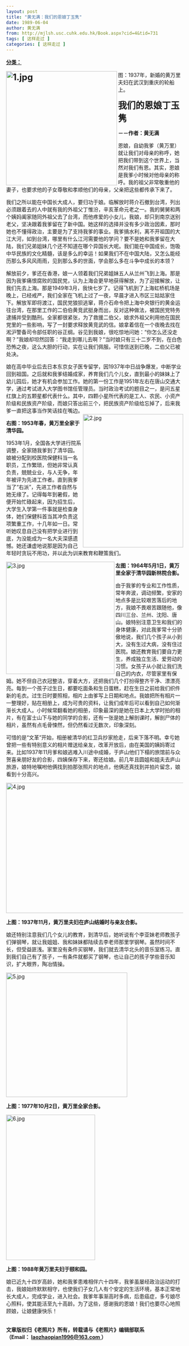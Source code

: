 ```yaml
---
layout: post
title: "黄无满：我们的恩娘丁玉隽"
date: 1989-06-04
author: 黄无满
from: http://mjlsh.usc.cuhk.edu.hk/Book.aspx?cid=4&tid=731
tags: [ 这样走过 ]
categories: [ 这样走过 ]
---
```


<div style="margin: 15px 10px 10px 0px;">
 <div>
  <span id="ctl00_ContentPlaceHolder1_chapter1_SubjectLabel" style="font-weight:bold;text-decoration:underline;">
   分类：
  </span>
 </div>
 <div style="MARGIN: 15px 10px 10px 0px">
  <div>
   <p>
    <strong>
     <font size="5">
      <img align="left" alt="1.jpg" border="0" height="311" src="http://mjlsh.usc.cuhk.edu.hk/medias/contents/9/79/1.jpg" width="303"/>
     </font>
    </strong>
   </p>
   <p>
    <strong>
     <font size="5">
     </font>
    </strong>
   </p>
   <p>
    图：1937年，新婚的黄万里夫妇在武汉到重庆的轮船上。
   </p>
   <p>
    <strong>
     <font size="5">
     </font>
    </strong>
   </p>
   <p>
    <strong>
     <font size="5">
      我们的恩娘丁玉隽
     </font>
    </strong>
   </p>
   <p>
    <strong>
     －－作者：黄无满
    </strong>
   </p>
   <p>
    恩娘，自幼我爹（黄万里）就让我们对母亲的称呼，她把我们带到这个世界上，当然对我们有恩。其实，恩娘是我爹小时候对他母亲的称呼。我的祖父非常敬重他的妻子，也要求他的子女尊敬和孝顺他们的母亲，父亲把这些都传承下来了。
   </p>
   <p>
    我们之所以能在中国长大成人，要归功于娘。临解放时蒋介石撤到台湾，列出必须跟着去的人中就有我的外祖父丁惟汾，辛亥革命元老之一。我的舅舅和两个姨妈阖家随同外祖父去了台湾，而他疼爱的小女儿，我娘，却只到南京送别老父，坚决跟着我爹留在了新中国。她这样的选择并没有多少政治因素，那时她也不懂得政治，主要是为了支持我爹的事业。我爹搞水利，离不开祖国的大江大河，如到台湾，哪里有什么江河需要他的学问？要不是她和我爹留在大陆，我们兄弟姐妹几个还不知道在哪个异国长大呢。我们能在中国成长，饱吸中华民族的文化精髓，该是多么的幸运！如果我们不在中国大陆，又怎么能经历那么多风风雨雨，见到那么多的世面，学会那么多在斗争中成长的本领？
   </p>
   <p>
    解放前夕，爹还在香港，娘一人领着我们兄弟姐妹五人从兰州飞到上海。那是因为我爹痛恨腐败的国民党，认为上海会更早地获得解放，为了迎接解放，让我们先去上海。那是1949年3月，我快七岁了。记得飞机到了上海虹桥机场是晚上，已经戒严，我们全家在飞机上过了一夜，早晨才进入市区三姑姑家住下。解放军即将渡江，国民党狼狈逃窜，蒋介石命令把上海中央银行的黄金运往台湾，在那里工作的二伯伯黄竞武挺身而出，反对这种做法，被国民党特务逮捕并受到酷刑。全家都很紧张，为了救援二伯父，娘求外祖父利用他在国民党里的一些影响，写了一封要求释放黄竞武的信。娘拿着信在一个夜晚去找在淞沪警备司令部任职的谷正纲。谷见到我娘，很吃惊地问她：“你怎么还没走啊？”我娘却坦然回答：“我走到哪儿去啊？”当时娘只有三十二岁不到，在白色恐怖之夜，这么大胆的行动，实在让我们佩服。可惜信送到已晚，二伯父已被处决。
   </p>
   <p>
    娘在高中毕业后去日本东京女子医专留学，因1937年中日战争爆发，中断学业回到祖国。之后就和我爹结婚成家，养育我们几个儿女，直到最小的妹妹上了幼儿园后，她才有机会参加工作。她的第一份工作是1951年左右在唐山交通大学，通过考试进入大学图书馆任管理员。当时政治考试的题目之一，是问五星红旗上的五颗星都代表什么。其中，四颗小星所代表的是工人、农民、小资产阶级和民族资产阶级，而娘只答出前三个，把民族资产阶级给忘掉了，后来我爹一直把这事当作笑话挂在嘴边。
    <img align="right" alt="2.jpg" border="0" height="363" src="http://mjlsh.usc.cuhk.edu.hk/medias/contents/9/79/2.jpg" width="274"/>
   </p>
   <p>
    <strong>
     右图：1953年春，黄万里全家于清华园。
    </strong>
   </p>
   <p>
    1953年1月，全国各大学进行院系调整，全家随我爹到了清华园。娘被分配到校医院保健科当一名职员，工作繁琐，但她非常认真负责，兢兢业业，与人无争，年年被评为先进工作者。直到我爹当了“右派”，先进工作者自然与她无缘了。记得每年到暑假，她便开始忙碌起来，因为招生后，大学生入学第一件事就是检查身体，她们保健科首当其冲负责这项繁重工作，十几年如一日。常听她叹息自己没有把学业进行到底，为没能成为一名大夫深感遗憾。她还谦虚地说那是因为自己年轻时贪玩不用功，并以此为训来教育和鞭策我们。
   </p>
   <p>
    <img align="left" alt="3.jpg" border="0" height="306" src="http://mjlsh.usc.cuhk.edu.hk/medias/contents/9/79/3.jpg" width="296"/>
   </p>
   <p>
    <strong>
     左图：1964年5月1日，黄万里全家于清华园新林院合影。
    </strong>
   </p>
   <p>
    由于我爹的专业和工作性质，常年奔波，调动频繁，安家的地点多是比较艰苦落后的地方，我娘不畏艰苦跟随他，像四川三台、兰州、沈阳、唐山。娘特别注意卫生和我们的身体健康，对此我爹常十分骄傲地说，我们几个孩子从小到大，没有生过大病，没有住过医院。娘还教育我们要自力更生，养成独立生活、爱劳动的习惯。女孩子从小就让我们洗自己的内衣，尽管家里有保姆。她不但自己衣冠整洁，穿着大方，还把我们几个打扮得整齐干净、漂漂亮亮。每到一个孩子过生日，都要吃面条和生日蛋糕，赶在生日之前给我们织件新的毛衣。过生日时要照相，相片上由爹写上日期和地点。我娘把所有相片一一整理好，贴在相册上，成为可贵的资料，让我们成年后可以看到自己如何渐渐长大成人。小时候常翻看她的相册，印象最深的是她在日本上大学时拍的相片，有在富士山下与她的同学的合影，还有一张是她上解剖课时，解剖尸体的相片，虽然有点毛骨悚然，但仍然看过无数次，印象深刻。
   </p>
   <p>
    可惜的是“文革”开始，相册被清华的红卫兵抄家抢走，后来下落不明。幸亏她曾把一些有特别意义的相片赠送给亲友，改革开放后，由在美国的姨妈寄过来。比如1937年11月爹和娘逃难入川途中成婚，于庐山他们下榻的旅馆前与众贺喜亲朋好友的合影，四姨保存下来，寄还给娘。前几年且圆姐和姐夫去庐山旅游，娘特地嘱咐他俩找到拍那张照片的地点，他俩还真找到并拍片留念，娘看到十分高兴。
   </p>
   <p>
    <img align="top" alt="4.jpg" border="0" height="355" src="http://mjlsh.usc.cuhk.edu.hk/medias/contents/9/79/4.jpg" width="500"/>
   </p>
   <p>
    <strong>
     上图：1937年11月，黄万里夫妇在庐山结婚时与亲友合影。
    </strong>
   </p>
   <p>
    娘还特别注意我们几个女儿的教育，到清华后，她听说有个李亚妹老师教孩子们弹钢琴，就让我姐姐、我和妹妹都陆续去李老师那里学钢琴。虽然时间不长，但受益匪浅。家里没有条件买钢琴，我们就去清华北头的音乐室练习。直到我们自己有了孩子，一有条件就都买了钢琴，也让自己的孩子学些音乐知识，扩大眼界，陶冶情操。
   </p>
   <p>
    <img align="top" alt="5.jpg" border="0" height="339" src="http://mjlsh.usc.cuhk.edu.hk/medias/contents/9/79/5.jpg" width="331"/>
   </p>
   <p>
    <strong>
     上图：1977年10月2日，黄万里全家合影。
    </strong>
   </p>
   <p>
    <img align="top" alt="6.jpg" border="0" height="396" src="http://mjlsh.usc.cuhk.edu.hk/medias/contents/9/79/6.jpg" width="243"/>
   </p>
   <p>
    <strong>
     上图：1988年黄万里夫妇于颐和园。
    </strong>
   </p>
   <p>
    娘已近九十四岁高龄，她和我爹患难相伴六十四年，我爹虽屡经政治运动的打击，我娘始终默默相守，也使我们子女几人有个安定的生活环境，基本正常地长大成人，完成学业，进入社会。我爹年事渐高时多病，后患癌症，多亏娘尽心照料，使其能活至九十高龄。为了这些，感谢我的恩娘！我们也要尽心地照顾娘，让娘健康快乐！
   </p>
   <p>
    <br/>
    <strong>
     文章版权归《老照片》所有，转载请与《老照片》编辑部联系
     <br/>
     （Email：
    </strong>
    <a href="mailto:laozhaopian1996@163.com">
     <strong>
      laozhaopian1996@163.com
     </strong>
    </a>
    <strong>
     ）
    </strong>
   </p>
  </div>
 </div>
</div>

